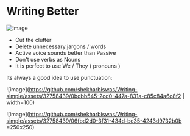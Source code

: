 # Writing Better

![image](https://github.com/shekharbiswas/Writing-simple/assets/32758439/f46f4112-ae52-44da-bdec-04b678c78fcf)

- Cut the clutter 
- Delete unnecessary jargons / words
- Active voice sounds better than Passive
- Don't use verbs as Nouns
- It is perfect to use We / They ( pronouns )

Its always a good idea to use punctuation:

![image](https://github.com/shekharbiswas/Writing-simple/assets/32758439/0bdbb545-2cd0-447a-831a-c85c84a6c8f2 | width=100)


![image](https://github.com/shekharbiswas/Writing-simple/assets/32758439/06fbd2d0-3f31-434d-bc35-4243d9732b0b =250x250)

